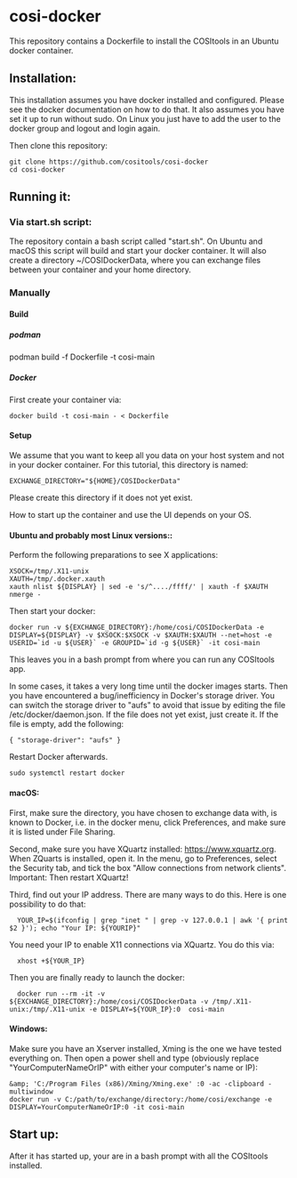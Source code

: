 # cosi-docker

This repository contains a Dockerfile to install the COSItools in an Ubuntu docker container.

## Installation:

This installation assumes you have docker installed and configured. Please see the docker documentation on how to do that.
It also assumes you have set it up to run without sudo. On Linux you just have to add the user to the docker group and logout and login again.

Then clone this repository:
```
git clone https://github.com/cositools/cosi-docker
cd cosi-docker
```


## Running it:

### Via start.sh script:

The repository contain a bash script called "start.sh". On Ubuntu and macOS this script will build and start your docker container.
It will also create a directory ~/COSIDockerData, where you can exchange files between your container and your home directory.


### Manually

#### Build

##### podman

podman build -f Dockerfile -t cosi-main

##### Docker

First create your container via:
```
docker build -t cosi-main - < Dockerfile
```
#### Setup

We assume that you want to keep all you data on your host system and not in your docker container. 
For this tutorial, this directory is named:
```
EXCHANGE_DIRECTORY="${HOME}/COSIDockerData"
```
Please create this directory if it does not yet exist.

How to start up the container and use the UI depends on your OS.

#### Ubuntu and probably most Linux versions::

Perform the following preparations to see X applications:
```
XSOCK=/tmp/.X11-unix
XAUTH=/tmp/.docker.xauth
xauth nlist ${DISPLAY} | sed -e 's/^..../ffff/' | xauth -f $XAUTH nmerge -
```

Then start your docker:
```
docker run -v ${EXCHANGE_DIRECTORY}:/home/cosi/COSIDockerData -e DISPLAY=${DISPLAY} -v $XSOCK:$XSOCK -v $XAUTH:$XAUTH --net=host -e USERID=`id -u ${USER}` -e GROUPID=`id -g ${USER}` -it cosi-main
```

This leaves you in a bash prompt from where you can run any COSItools app.

In some cases, it takes a very long time until the docker images starts. Then you have encountered a bug/inefficiency in Docker's storage driver. You can switch the storage driver to "aufs" to avoid that issue by editing the file /etc/docker/daemon.json. If the file does not yet exist, just create it. If the file is empty, add the following:

```
{ "storage-driver": "aufs" }
```

Restart Docker afterwards.

```
sudo systemctl restart docker
```


#### macOS:

First, make sure the directory, you have chosen to exchange data with, is known to Docker, i.e. in the docker menu, click Preferences, and make sure it is listed under File Sharing.

Second, make sure you have XQuartz installed: <a href="https://www.xquartz.org" target=_blank>https://www.xquartz.org</a>.
When ZQuarts is installed, open it. In the menu, go to Preferences, select the Security tab, and tick the box "Allow connections from network clients". Important: Then restart XQuartz!

Third, find out your IP address. There are many ways to do this. Here is one possibility to do that:
```
  YOUR_IP=$(ifconfig | grep "inet " | grep -v 127.0.0.1 | awk '{ print $2 }'); echo "Your IP: ${YOURIP}"
```

You need your IP to enable X11 connections via XQuartz. You do this via:
```
  xhost +${YOUR_IP}
```

Then you are finally ready to launch the docker:
```
  docker run --rm -it -v ${EXCHANGE_DIRECTORY}:/home/cosi/COSIDockerData -v /tmp/.X11-unix:/tmp/.X11-unix -e DISPLAY=${YOUR_IP}:0  cosi-main
```

#### Windows:

Make sure you have an Xserver installed, Xming is the one we have tested everything on. Then open a power shell and type (obviously replace "YourComputerNameOrIP" with either your computer's name or IP):

```
&amp; 'C:/Program Files (x86)/Xming/Xming.exe' :0 -ac -clipboard -multiwindow
docker run -v C:/path/to/exchange/directory:/home/cosi/exchange -e DISPLAY=YourComputerNameOrIP:0 -it cosi-main
```



## Start up:

After it has started up, your are in a bash prompt with all the COSItools installed.





